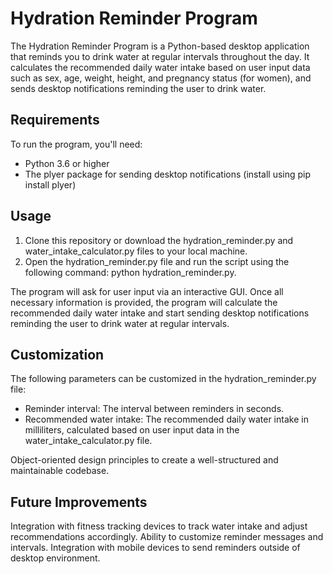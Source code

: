 # Hydration Reminder Program
The Hydration Reminder Program is a Python-based desktop application that reminds you to drink water at regular intervals throughout the day. It calculates the recommended daily water intake based on user input data such as sex, age, weight, height, and pregnancy status (for women), and sends desktop notifications reminding the user to drink water.

## Requirements
To run the program, you'll need:

* Python 3.6 or higher
* The plyer package for sending desktop notifications (install using pip install plyer)

## Usage
1. Clone this repository or download the hydration_reminder.py and water_intake_calculator.py files to your local machine.
2. Open the hydration_reminder.py file and run the script using the following command: python hydration_reminder.py.

The program will ask for user input via an interactive GUI. Once all necessary information is provided, the program will calculate the recommended daily water intake and start sending desktop notifications reminding the user to drink water at regular intervals.
## Customization
The following parameters can be customized in the hydration_reminder.py file:

* Reminder interval: The interval between reminders in seconds.
* Recommended water intake: The recommended daily water intake in milliliters, calculated based on user input data in the water_intake_calculator.py file.

Object-oriented design principles to create a well-structured and maintainable codebase.
## Future Improvements
Integration with fitness tracking devices to track water intake and adjust recommendations accordingly.
Ability to customize reminder messages and intervals.
Integration with mobile devices to send reminders outside of desktop environment.
